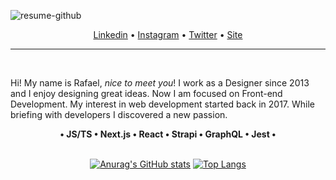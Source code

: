 <p>
   <img src="https://i.ibb.co/0jzvQmJ/resume-github.png" alt="resume-github" border="0" />
</p>

<p align="center">
<a href="https://www.linkedin.com/in/rafaeldellaquila/" target="_blank">Linkedin</a> •
  <a href="https://instagram.com/rfldllql" target="_blank">Instagram</a> •
  <a href="https://twitter.com/rfldllql" target="_blank">Twitter</a> • 
   <a href="https://dellaquila.dev" target="_blank">Site</a>
</p>

---
</br>
<p>
   Hi! My name is Rafael, <i>nice to meet you</i>! I work as a Designer since 2013 and I enjoy designing great ideas. Now I am focused on Front-end Development. My interest in web development started back in 2017. While briefing with developers I discovered a new passion.
</br>

<div align="center">
<b> • JS/TS • Next.js • React • Strapi • GraphQL • Jest • </b></br></br>

[![Anurag's GitHub stats](https://github-readme-stats.vercel.app/api?username=rafaeldellaquila&show_icons=true&title_color=e53d1e&bg_color=00001b&icon_color=F27613&text_color=a2c5e5&border_color=00001b)](https://github.com/anuraghazra/github-readme-stats)
[![Top Langs](https://github-readme-stats.vercel.app/api/top-langs/?username=rafaeldellaquila&show_icons=true&title_color=e53d1e&bg_color=00001b&icon_color=F27613&text_color=a2c5e5&border_color=00001b&layout=compact)](https://github.com/anuraghazra/github-readme-stats)
   
</div>
</br>
</p>
